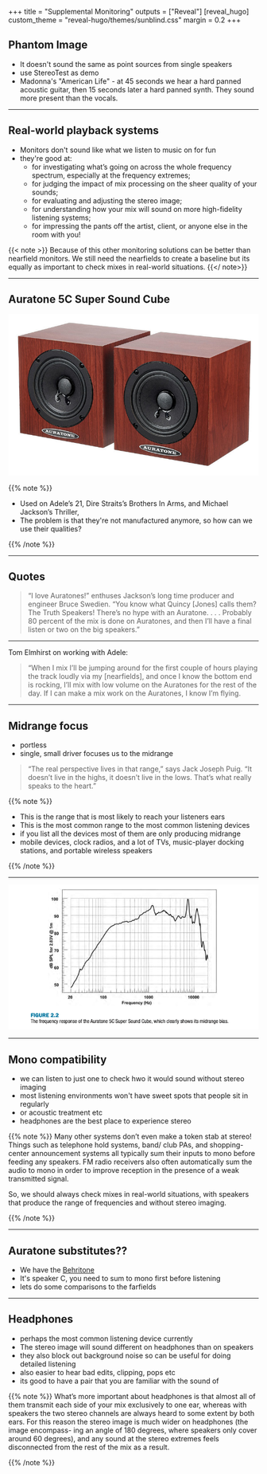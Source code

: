 +++
title = "Supplemental Monitoring"
outputs = ["Reveal"]
[reveal_hugo]
custom_theme = "reveal-hugo/themes/sunblind.css"
margin = 0.2
+++

## Phantom Image

- It doesn't sound the same as point sources from single speakers
- use StereoTest as demo
- Madonna's "American Life" - at 45 seconds we hear a hard panned acoustic guitar, then 15 seconds later a hard panned synth. They sound more present than the vocals.

---

## Real-world playback systems

- Monitors don't sound like what we listen to music on for fun
- they're good at:
  - for investigating what’s going on across the whole frequency spectrum, especially at the frequency extremes;
  - for judging the impact of mix processing on the sheer quality of your sounds;
  - for evaluating and adjusting the stereo image;
  - for understanding how your mix will sound on more high-fidelity listening
    systems;
  - for impressing the pants off the artist, client, or anyone else in the room
    with you!

{{< note >}}
Because of this other monitoring solutions can be better than nearfield monitors. We still need the nearfields to create a baseline but its equally as important to check mixes in real-world situations.
{{</ note>}}

---

## Auratone 5C Super Sound Cube

![](auratone.jpg)

{{% note %}}

- Used on Adele’s 21, Dire Straits’s Brothers In Arms, and Michael Jackson’s Thriller,
- The problem is that they're not manufactured anymore, so how can we use their qualities?

{{% /note %}}

---

## Quotes

> “I love Auratones!” enthuses Jackson’s long time producer and engineer Bruce Swedien. “You know what Quincy [Jones] calls them? The Truth Speakers! There’s no hype with an Auratone. . . . Probably 80 percent of the mix is done on Auratones, and then I’ll have a final listen or two on the big speakers.”

---

Tom Elmhirst on working with Adele:

> “When I mix I’ll be jumping around for the first couple of hours playing the track loudly via my [nearfields], and once I know the bottom end is rocking, I’ll mix with low volume on the Auratones for the rest of the day. If I can make a mix work on the Auratones, I know I’m flying.

---

## Midrange focus

- portless
- single, small driver focuses us to the midrange

> “The real perspective lives in that range,” says Jack Joseph Puig. “It doesn’t live in the highs, it doesn’t live in the lows. That’s what really speaks to the heart.”

{{% note %}}

- This is the range that is most likely to reach your listeners ears
- This is the most common range to the most common listening devices
- if you list all the devices most of them are only producing midrange
- mobile devices, clock radios, and a lot of TVs, music-player docking stations, and portable wireless speakers

{{% /note %}}

---

![](auratone_frequency_response.png)

---

## Mono compatibility

- we can listen to just one to check hwo it would sound without stereo imaging
- most listening environments won't have sweet spots that people sit in regularly
- or acoustic treatment etc
- headphones are the best place to experience stereo

{{% note %}}
Many other systems don’t even make a token stab at stereo! Things such as telephone hold systems, band/ club PAs, and shopping-center announcement systems all typically sum their inputs to mono before feeding any speakers. FM radio receivers also often automatically sum the audio to mono in order to improve reception in the presence of a weak transmitted signal.

So, we should always check mixes in real-world situations, with speakers that produce the range of frequencies and without stereo imaging.

{{% /note %}}

---

## Auratone substitutes??

- We have the [Behritone](https://www.behringer.com/product.html;jsessionid=EE0AAD9D1FF08794D2BD596CF6DB6EBA?modelCode=P0A9N)
- It's speaker C, you need to sum to mono first before listening
- lets do some comparisons to the farfields

---

## Headphones

- perhaps the most common listening device currently
- The stereo image will sound different on headphones than on speakers
- they also block out background noise so can be useful for doing detailed listening
- also easier to hear bad edits, clipping, pops etc
- its good to have a pair that you are familiar with the sound of

{{% note %}}
What’s more important about headphones is that almost all of them transmit each side of your mix exclusively to one ear, whereas with speakers the two stereo channels are always heard to some extent by both ears. For this reason the stereo image is much wider on headphones (the image encompass- ing an angle of 180 degrees, where speakers only cover around 60 degrees), and any sound at the stereo extremes feels disconnected from the rest of the mix as a result.

{{% /note %}}
